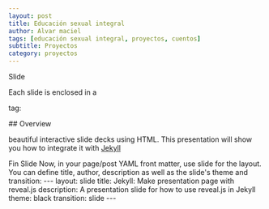 ```yaml
---
layout: post
title: Educación sexual integral
author: Alvar maciel
tags: [educación sexual integral, proyectos, cuentos]
subtitle: Proyectos
category: proyectos
---
```


Slide

Each slide is enclosed in a <section> tag:

<section data-markdown>
## Overview

beautiful interactive slide decks using HTML. This presentation will show you
how to integrate it with [Jekyll](http://jekyllrb.com/)
</section>

Fin
Slide Now, in your page/post YAML front matter, use slide for the layout. You can define title, author, description as well as the slide's theme and transition: --- layout: slide title: Jekyll: Make presentation page with reveal.js description: A presentation slide for how to use reveal.js in Jekyll theme: black transition: slide --- 
